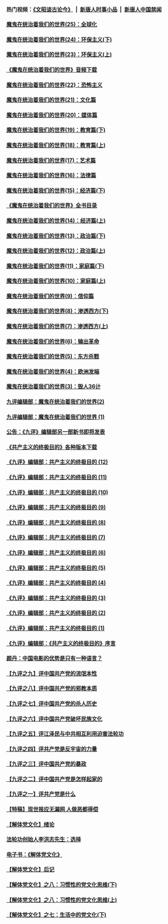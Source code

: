 #### 热门视频：[《文昭谈古论今》](https://github.com/gfw-breaker/wenzhao/blob/master/README.md?t=10191835) &nbsp;|&nbsp; [新唐人时事小品](https://github.com/gfw-breaker/ntdtv-comedy/blob/master/README.md?t=10191835) &nbsp;|&nbsp; [新唐人中国禁闻](https://github.com/gfw-breaker/ntdtv-news/blob/master/README.md?t=10191835)

#### [魔鬼在统治着我们的世界(25)：全球化](../pages/nsc422/n10788205.md?t=10191835) 

#### [魔鬼在统治着我们的世界(24)：环保主义(下)](../pages/nsc422/n10695307.md?t=10191835) 

#### [魔鬼在统治着我们的世界(23)：环保主义(上)](../pages/nsc422/n10688613.md?t=10191835) 

#### [《魔鬼在统治着我们的世界》音频下载](../pages/nsc422/n10635553.md?t=10191835) 

#### [魔鬼在统治着我们的世界(22)：恐怖主义](../pages/nsc422/n10614727.md?t=10191835) 

#### [魔鬼在统治着我们的世界(21)：文化篇](../pages/nsc422/n10597706.md?t=10191835) 

#### [魔鬼在统治着我们的世界(20)：媒体篇](../pages/nsc422/n10586579.md?t=10191835) 

#### [魔鬼在统治着我们的世界(19)：教育篇(下)](../pages/nsc422/n10564808.md?t=10191835) 

#### [魔鬼在统治着我们的世界(18)：教育篇(上)](../pages/nsc422/n10526970.md?t=10191835) 

#### [魔鬼在统治着我们的世界(17)：艺术篇](../pages/nsc422/n10499093.md?t=10191835) 

#### [魔鬼在统治着我们的世界(16)：法律篇](../pages/nsc422/n10485969.md?t=10191835) 

#### [魔鬼在统治着我们的世界(15)：经济篇(下)](../pages/nsc422/n10469975.md?t=10191835) 

#### [《魔鬼在统治着我们的世界》全书目录](../pages/nsc422/n10464261.md?t=10191835) 

#### [魔鬼在统治着我们的世界(14)：经济篇(上)](../pages/nsc422/n10457370.md?t=10191835) 

#### [魔鬼在统治着我们的世界(13)：政治篇(下)](../pages/nsc422/n10448270.md?t=10191835) 

#### [魔鬼在统治着我们的世界(12)：政治篇(上)](../pages/nsc422/n10444576.md?t=10191835) 

#### [魔鬼在统治着我们的世界(11)：家庭篇(下)](../pages/nsc422/n10440961.md?t=10191835) 

#### [魔鬼在统治着我们的世界(10)：家庭篇(上)](../pages/nsc422/n10435448.md?t=10191835) 

#### [魔鬼在统治着我们的世界(9)：信仰篇](../pages/nsc422/n10432159.md?t=10191835) 

#### [魔鬼在统治着我们的世界(8)：渗透西方(下)](../pages/nsc422/n10429603.md?t=10191835) 

#### [魔鬼在统治着我们的世界(7)：渗透西方(上)](../pages/nsc422/n10426013.md?t=10191835) 

#### [魔鬼在统治着我们的世界(6)：输出革命](../pages/nsc422/n10421536.md?t=10191835) 

#### [魔鬼在统治着我们的世界(5)：东方杀戮](../pages/nsc422/n10417707.md?t=10191835) 

#### [魔鬼在统治着我们的世界(4)：欧洲发端](../pages/nsc422/n10414890.md?t=10191835) 

#### [魔鬼在统治着我们的世界(3)：毁人36计](../pages/nsc422/n10411583.md?t=10191835) 

#### [九评编辑部：魔鬼在统治着我们的世界(2)](../pages/nsc422/n10410036.md?t=10191835) 

#### [九评编辑部：魔鬼在统治着我们的世界 (1)](../pages/nsc422/n10406825.md?t=10191835) 

#### [公告：《九评》编辑部另一部新书即将发表](../pages/nsc422/n10405104.md?t=10191835) 

#### [《共产主义的终极目的》各种版本下载](../pages/nsc422/n10022138.md?t=10191835) 

#### [《九评》编辑部：共产主义的终极目的 (12)](../pages/nsc422/n9933272.md?t=10191835) 

#### [《九评》编辑部：共产主义的终极目的 (11)](../pages/nsc422/n9924973.md?t=10191835) 

#### [《九评》编辑部：共产主义的终极目的 (10)](../pages/nsc422/n9920883.md?t=10191835) 

#### [《九评》编辑部：共产主义的终极目的 (9)](../pages/nsc422/n9916363.md?t=10191835) 

#### [《九评》编辑部：共产主义的终极目的 (8)](../pages/nsc422/n9912488.md?t=10191835) 

#### [《九评》编辑部：共产主义的终极目的 (7)](../pages/nsc422/n9901176.md?t=10191835) 

#### [《九评》编辑部：共产主义的终极目的 (6)](../pages/nsc422/n9899359.md?t=10191835) 

#### [《九评》编辑部：共产主义的终极目的 (5)](../pages/nsc422/n9893174.md?t=10191835) 

#### [《九评》编辑部：共产主义的终极目的 (4)](../pages/nsc422/n9891246.md?t=10191835) 

#### [《九评》编辑部：共产主义的终极目的 (3)](../pages/nsc422/n9879879.md?t=10191835) 

#### [《九评》编辑部：共产主义的终极目的 (2)](../pages/nsc422/n9876205.md?t=10191835) 

#### [《九评》编辑部：共产主义的终极目的 (1)](../pages/nsc422/n9865857.md?t=10191835) 

#### [《九评》编辑部：《共产主义的终极目的》序言](../pages/nsc422/n9862666.md?t=10191835) 

#### [颜丹：中国电影的优势是只有一种语言？](../pages/nsc422/n9583062.md?t=10191835) 

#### [【九评之九】评中国共产党的流氓本性](../pages/nsc422/n737542.md?t=10191835) 

#### [【九评之八】评中国共产党的邪教本质](../pages/nsc422/n735942.md?t=10191835) 

#### [【九评之七】评中国共产党的杀人历史](../pages/nsc422/n733806.md?t=10191835) 

#### [【九评之六】评中国共产党破坏民族文化](../pages/nsc422/n731667.md?t=10191835) 

#### [【九评之五】评江泽民与中共相互利用迫害法轮功](../pages/nsc422/n730058.md?t=10191835) 

#### [【九评之四】评共产党是反宇宙的力量](../pages/nsc422/n727814.md?t=10191835) 

#### [【九评之三】评中国共产党的暴政](../pages/nsc422/n725597.md?t=10191835) 

#### [【九评之二】评中国共产党是怎样起家的](../pages/nsc422/n723946.md?t=10191835) 

#### [【九评之一】评共产党是什么](../pages/nsc422/n722529.md?t=10191835) 

#### [【特稿】现世报应无漏网 人做恶都得偿](../pages/nsc422/n4215167.md?t=10191835) 

#### [【解体党文化】绪论](../pages/nsc422/n1449356.md?t=10191835) 

#### [法轮功创始人李洪志先生：选择](../pages/nsc422/n3580738.md?t=10191835) 

#### [电子书：《解体党文化》](../pages/nsc422/n1573484.md?t=10191835) 

#### [【解体党文化】后记](../pages/nsc422/n1531999.md?t=10191835) 

#### [【解体党文化】之八：习惯性的党文化思维(下)](../pages/nsc422/n1526477.md?t=10191835) 

#### [【解体党文化】之八：习惯性的党文化思维(上)](../pages/nsc422/n1520631.md?t=10191835) 

#### [【解体党文化】之七：生活中的党文化(下)](../pages/nsc422/n1513446.md?t=10191835) 

